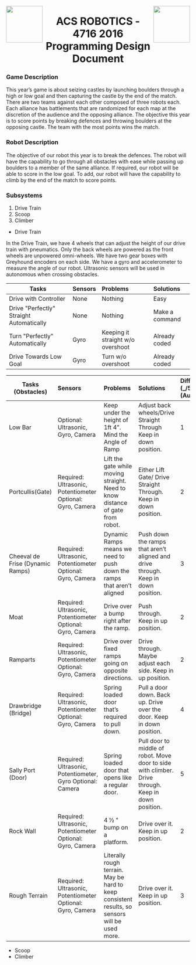 <img align="left" src="http://mcmechtech.weebly.com/uploads/1/0/8/1/10811098/_5798496_orig.jpg" width="100" height="100" /> <img align="right" src="https://camo.githubusercontent.com/3a58a6d2c0886dac6554661b3c1221d72f6b2d6e/68747470733a2f2f6d656469612e6c6963646e2e636f6d2f6d70722f6d70722f736872696e6b6e705f3430305f3430302f702f382f3030352f3039372f3034342f306462333432392e6a7067" width="100" height="100" />
<h1 align="center">ACS ROBOTICS - 4716 2016 Programming Design Document </h1>

### Game Description

This year’s game is about seizing castles by launching boulders through a high or low goal and then capturing the castle by the end of the match. There are two teams against each other composed of three robots each. Each alliance has battlements that are randomized for each map at the discretion of the audience and the opposing alliance. The objective this year is to score points by breaking defences and throwing boulders at the opposing castle. The team with the most points wins the match.

### Robot Description 

The objective of our robot this year is to break the defences. The robot will have the capability to go through all obstacles with ease while passing up boulders to a member of the same alliance. If required, our robot will be able to score in the low goal. To add, our robot will have the capability to climb by the end of the match to score points. 

### Subsystems
1. Drive Train
2. Scoop
3. Climber 
  
- Drive Train

 In the Drive Train, we have 4 wheels that can adjust the height of our drive train with pneumatics. Only the back wheels are powered as the front wheels are unpowered omni-wheels. We have two gear boxes with Greyhound encoders on each side.  We have a gyro and accelerometer to measure the angle of our robot. Ultrasonic sensors will be used in autonomous when crossing obstacles.
 
| Tasks | Sensors | Problems | Solutions |
| ----- |:------- |:-------- |:---------|
| Drive with Controller | None | Nothing | Easy |
| Drive "Perfectly" Straight Automatically | None | Nothing | Make a command | 
| Turn "Perfectly" Automatically | Gyro | Keeping it straight w/o overshoot | Already coded |
| Drive Towards Low Goal | Gyro | Turn w/o overshoot | Already coded |
  


| Tasks (Obstacles) | Sensors | Problems | Solutions | Difficulty (_/5) (Auto) |
| ---- |:------- |:-------- |:--------- |:---------------- |
| Low Bar | Optional: Ultrasonic, Gyro, Camera | Keep under the height of 1ft 4”. Mind the Angle of Ramp | Adjust back wheels/Drive Straight Through Keep in down position. | 1 |
| Portcullis(Gate) | Required: Ultrasonic, Potentiometer Optional: Gyro, Camera | Lift the gate while moving straight. Need to know distance of gate from robot. | Either Lift Gate/ Drive Straight Through. Keep in down position. | 2 |
| Cheeval de Frise (Dynamic Ramps) | Required: Ultrasonic, Potentiometer Optional: Gyro, Camera | Dynamic Ramps means we need to push down the  ramps that aren’t aligned | Push down the ramps that aren’t aligned and drive through. Keep in down position. | 3 |
| Moat | Required: Ultrasonic, Potentiometer Optional: Gyro, Camera | Drive over a bump right after the ramp. | Push through. Keep in up position. | 2 |
| Ramparts | Required: Ultrasonic, Potentiometer Optional: Gyro, Camera | Drive over fixed ramps going on opposite directions. | Drive through. Maybe adjust each side. Keep in up position. | 2 |
| Drawbridge (Bridge) | Required: Ultrasonic, Potentiometer Optional: Gyro, Camera | Spring loaded door that’s required to pull down. | Pull a door down. Back up. Drive over the door. Keep in down position. | 4 | 
| Sally Port (Door) | Required: Ultrasonic, Potentiometer, Gyro Optional: Camera | Spring loaded door that opens like a regular door.  |  Pull door to middle of robot. Move door to side with climber. Drive through. Keep in down position. | 5 |
| Rock Wall | Required: Ultrasonic, Potentiometer Optional: Gyro, Camera | 4 ½ " bump on a platform. | Drive over it. Keep in up position. | 2 |
| Rough Terrain | Required: Ultrasonic, Potentiometer Optional: Gyro, Camera | Literally rough terrain. May be hard to keep consistent results, so sensors will be used more.  | Drive over it. Keep in up position. | 3 |

- Scoop
- Climber

